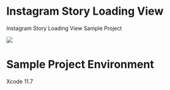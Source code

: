 # Instagram Story Loading View

Instagram Story Loading View Sample Project


![](InstagramLoadingView.gif)


# Sample Project Environment
Xcode 11.7 

